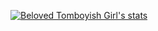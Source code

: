 [![Beloved Tomboyish Girl's stats](https://github-readme-stats.vercel.app/api?username=BelovedTomboyishGirl&count_private=true&show_icons=true&theme=tokyonight)](https://github.com/anuraghazra/github-readme-stats)
